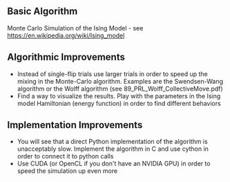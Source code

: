 Basic Algorithm
---------------
Monte Carlo Simulation of the Ising Model - see https://en.wikipedia.org/wiki/Ising_model

Algorithmic Improvements
------------------------
- Instead of single-flip trials use larger trials in order to speed up the mixing in the
  Monte-Carlo algorithm. Examples are the Swendsen-Wang algorithm or the Wolff algorithm
	(see 89_PRL_Wolff_CollectiveMove.pdf) 
- Find a way to visualize the results. Play with the parameters in the Ising model
  Hamiltonian (energy function) in order to find different behaviors

Implementation Improvements
---------------------------
- You will see that a direct Python implementation of the algorithm is unacceptably
  slow. Implement the algorithm in C and use cython in order to connect it to python calls
- Use CUDA (or OpenCL if you don't have an NVIDIA GPU) in order to speed the simulation
  up even more
 
